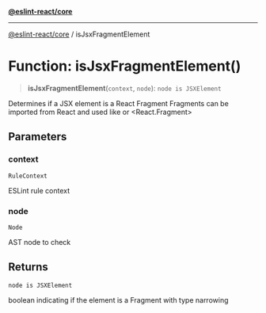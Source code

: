 [**@eslint-react/core**](../README.md)

***

[@eslint-react/core](../README.md) / isJsxFragmentElement

# Function: isJsxFragmentElement()

> **isJsxFragmentElement**(`context`, `node`): `node is JSXElement`

Determines if a JSX element is a React Fragment
Fragments can be imported from React and used like <Fragment> or <React.Fragment>

## Parameters

### context

`RuleContext`

ESLint rule context

### node

`Node`

AST node to check

## Returns

`node is JSXElement`

boolean indicating if the element is a Fragment with type narrowing
